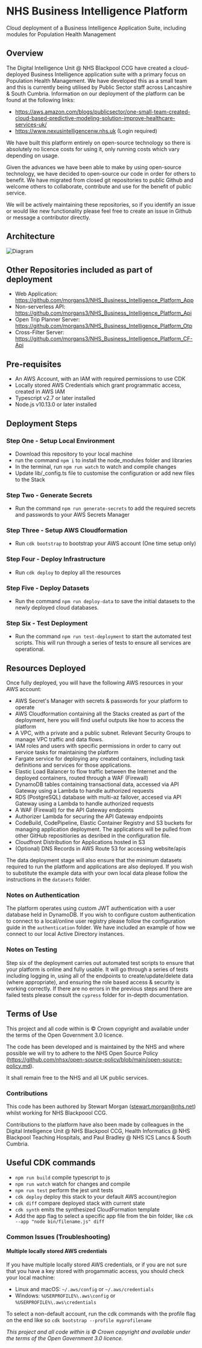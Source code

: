 # NHS Business Intelligence Platform

Cloud deployment of a Business Intelligence Application Suite, including modules for Population Health Management

## Overview

The Digital Intelligence Unit @ NHS Blackpool CCG have created a cloud-deployed Business Intelligence application suite with a primary focus on Population Health Management. We have developed this as a small team and this is currently being utilised by Public Sector staff across Lancashire & South Cumbria. Information on our deployment of the platform can be found at the following links:

- <https://aws.amazon.com/blogs/publicsector/one-small-team-created-cloud-based-predictive-modeling-solution-improve-healthcare-services-uk/>
- <https://www.nexusintelligencenw.nhs.uk> (Login required)

We have built this platform entirely on open-source technology so there is absolutely no licence costs for using it, only running costs which vary depending on usage.

Given the advances we have been able to make by using open-source technology, we have decided to open-source our code in order for others to benefit. We have migrated from closed git repositories to public Github and welcome others to collaborate, contribute and use for the benefit of public service.

We will be actively maintaining these repositories, so if you identify an issue or would like new functionality please feel free to create an issue in Github or message a contributor directly.

## Architecture

![Diagram](Platform_Design.png)

## Other Repositories included as part of deployment

- Web Application: <https://github.com/morgans3/NHS_Business_Intelligence_Platform_App>
- Non-serverless API: <https://github.com/morgans3/NHS_Business_Intelligence_Platform_Api>
- Open Trip Planner Server: <https://github.com/morgans3/NHS_Business_Intelligence_Platform_Otp>
- Cross-Filter Server: <https://github.com/morgans3/NHS_Business_Intelligence_Platform_CF-Api>

## Pre-requisites

- An AWS Account, with an IAM with required permissions to use CDK
- Locally stored AWS Credentials which grant programmatic access, created in AWS IAM
- Typescript v2.7 or later installed
- Node.js v10.13.0 or later installed

## Deployment Steps

### Step One - Setup Local Environment

- Download this repository to your local machine
- run the command `npm i` to install the node_modules folder and libraries
- In the terminal, run `npm run watch` to watch and compile changes
- Update lib/\_config.ts file to customise the configuration or add new files to the Stack

### Step Two - Generate Secrets

- Run the command `npm run generate-secrets` to add the required secrets and passwords to your AWS Secrets Manager

### Step Three - Setup AWS Cloudformation

- Run `cdk bootstrap` to bootstrap your AWS account (One time setup only)

### Step Four - Deploy Infrastructure

- Run `cdk deploy` to deploy all the resources

### Step Five - Deploy Datasets

- Run the command `npm run deploy-data` to save the initial datasets to the newly deployed cloud databases.

### Step Six - Test Deployment

- Run the command `npm run test-deployment` to start the automated test scripts. This will run through a series of tests to ensure all services are operational.

## Resources Deployed

Once fully deployed, you will have the following AWS resources in your AWS account:

- AWS Secret's Manager with secrets & passwords for your platform to operate
- AWS Cloudformation containing all the Stacks created as part of the deployment, here you will find useful outputs like how to access the platform
- A VPC, with a private and a public subnet. Relevant Security Groups to manage VPC traffic and data flows.
- IAM roles and users with specific permissions in order to carry out service tasks for maintaining the platform
- Fargate service for deploying any created containers, including task definitions and services for those applications.
- Elastic Load Balancer to flow traffic between the Internet and the deployed containers, routed through a WAF (Firewall)
- DynamoDB tables containing transactional data, accessed via API Gateway using a Lambda to handle authorized requests
- RDS (PostgreSQL) database with multi-az failover, accesed via API Gateway using a Lambda to handle authorized requests
- A WAF (Firewall) for the API Gateway endpoints
- Authorizer Lambda for securing the API Gateway endpoints
- CodeBuild, CodePipeline, Elastic Container Registry and S3 buckets for managing application deployment. The applications will be pulled from other GitHub repositiories as desribed in the configuration file.
- Cloudfront Distribution for Applications hosted in S3
- (Optional) DNS Records in AWS Route 53 for accessing website/apis

The data deployment stage will also ensure that the minimum datasets required to run the platform and applications are also deployed. If you wish to substitute the example data with your own local data please follow the instructions in the `datasets` folder.

### Notes on Authentication

The platform operates using custom JWT authentication with a user database held in DynamoDB. If you wish to configure custom authentication to connect to a local/online user registry please follow the configuration guide in the `authentication` folder. We have included an example of how we connect to our local Active Directory instances.

### Notes on Testing

Step six of the deployment carries out automated test scripts to ensure that your platform is online and fully usable. It will go through a series of tests including logging in, using all of the endpoints to create/update/delete data (where appropriate), and ensuring the role based access & security is working correctly. If there are no errors in the previous steps and there are failed tests please consult the `cypress` folder for in-depth documentation.

## Terms of Use

This project and all code within is © Crown copyright and available under the terms of the Open Government 3.0 licence.

The code has been developed and is maintained by the NHS and where possible we will try to adhere to the NHS Open Source Policy (<https://github.com/nhsx/open-source-policy/blob/main/open-source-policy.md>).

It shall remain free to the NHS and all UK public services.

### Contributions

This code has been authored by Stewart Morgan (stewart.morgan@nhs.net) whilst working for NHS Blackpoool CCG.

Contributions to the platform have also been made by colleagues in the Digital Intelligence Unit @ NHS Blackpool CCG, Health Informatics @ NHS Blackpool Teaching Hospitals, and Paul Bradley @ NHS ICS Lancs & South Cumbria.

## Useful CDK commands

- `npm run build` compile typescript to js
- `npm run watch` watch for changes and compile
- `npm run test` perform the jest unit tests
- `cdk deploy` deploy this stack to your default AWS account/region
- `cdk diff` compare deployed stack with current state
- `cdk synth` emits the synthesized CloudFormation template
- Add the app flag to select a specific app file from the bin folder, like `cdk --app "node bin/filename.js" diff`

### Common Issues (Troubleshooting)

#### Multiple locally stored AWS credentials

If you have multiple locally stored AWS credentials, or if you are not sure that you have a key stored with progammatic access, you should check your local machine:

- Linux and macOS: `~/.aws/config` or `~/.aws/credentials`
- Windows: `%USERPROFILE%\.aws\config` or `%USERPROFILE%\.aws\credentials`

To select a non-default account, run the cdk commands with the profile flag on the end like so `cdk bootstrap --profile myprofilename`

_This project and all code within is © Crown copyright and available under the terms of the Open Government 3.0 licence._
